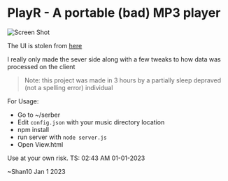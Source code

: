 # PlayR - A portable (bad) MP3 player

![Screen Shot](https://media.discordapp.net/attachments/867447574784639047/1058855569802395759/image.png?width=448&height=670)

The UI is stolen from [here](https://www.geeksforgeeks.org/create-a-music-player-using-javascript/)

I really only made the sever side along with a few tweaks to how data was processed on the client

> Note: this project was made in 3 hours by a partially sleep depraved (not a spelling error) individual

For Usage:

* Go to ~/serber 
* Edit `config.json` with your music directory location 
* npm install
* run server with `node server.js`
* Open View.html

Use at your own risk.
TS: 02:43 AM 01-01-2023

~Shan10 Jan 1 2023